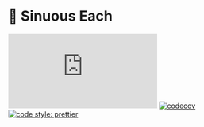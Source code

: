 # 🐍 Sinuous Each

![Badge size](http://img.badgesize.io/https://unpkg.com/sinuous@latest/each/dist/each.js?compression=gzip&label=gzip&style=flat-square)
[![codecov](https://img.shields.io/codecov/c/github/luwes/sinuous/each.svg?style=flat-square)](https://codecov.io/gh/luwes/sinuous)
[![code style: prettier](https://img.shields.io/badge/code_style-prettier-ff69b4.svg?style=flat-square)](https://github.com/prettier/prettier)
